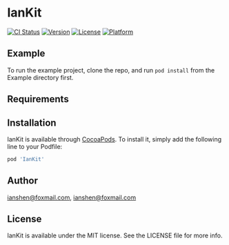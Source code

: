 # IanKit

[![CI Status](https://img.shields.io/travis/ianshen@foxmail.com/IanKit.svg?style=flat)](https://travis-ci.org/ianshen@foxmail.com/IanKit)
[![Version](https://img.shields.io/cocoapods/v/IanKit.svg?style=flat)](https://cocoapods.org/pods/IanKit)
[![License](https://img.shields.io/cocoapods/l/IanKit.svg?style=flat)](https://cocoapods.org/pods/IanKit)
[![Platform](https://img.shields.io/cocoapods/p/IanKit.svg?style=flat)](https://cocoapods.org/pods/IanKit)

## Example

To run the example project, clone the repo, and run `pod install` from the Example directory first.

## Requirements

## Installation

IanKit is available through [CocoaPods](https://cocoapods.org). To install
it, simply add the following line to your Podfile:

```ruby
pod 'IanKit'
```

## Author

ianshen@foxmail.com, ianshen@foxmail.com

## License

IanKit is available under the MIT license. See the LICENSE file for more info.

